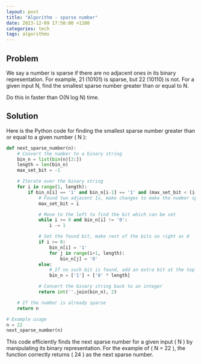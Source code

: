 ```yaml
---
layout: post
title: "Algorithm - sparse number"
date: 2023-12-09 17:50:00 +1100
categories: tech
tags: algorithms
---
```


## Problem
We say a number is sparse if there are no adjacent ones in its binary representation. For example, 21 (10101) is sparse, but 22 (10110) is not. For a given input N, find the smallest sparse number greater than or equal to N.

Do this in faster than O(N log N) time.

## Solution

Here is the Python code for finding the smallest sparse number greater than or equal to a given number \( N \):

```python
def next_sparse_number(n):
    # Convert the number to a binary string
    bin_n = list(bin(n)[2:])
    length = len(bin_n)
    max_set_bit = -1

    # Iterate over the binary string
    for i in range(1, length):
        if bin_n[i] == '1' and bin_n[i-1] == '1' and (max_set_bit < (i-1)):
            # Found two adjacent 1s, make changes to make the number sparse
            max_set_bit = i

            # Move to the left to find the bit which can be set
            while i >= 0 and bin_n[i] != '0':
                i -= 1

            # Set the found bit, make rest of the bits on right as 0
            if i >= 0:
                bin_n[i] = '1'
                for j in range(i+1, length):
                    bin_n[j] = '0'
            else:
                # If no such bit is found, add an extra bit at the top and set it
                bin_n = ['1'] + ['0' * length]

            # Convert the binary string back to an integer
            return int(''.join(bin_n), 2)

    # If the number is already sparse
    return n

# Example usage
n = 22
next_sparse_number(n)
```

This code efficiently finds the next sparse number for a given input \( N \) by manipulating its binary representation. For the example of \( N = 22 \), the function correctly returns \( 24 \) as the next sparse number.